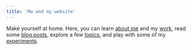 ```yaml
---
title: 'Me and my website'
---
```


Make yourself at home. Here, you can learn [about me](/about) and my [work](/about/work), read some [blog posts](/posts), explore a few [topics](/tags), and play with some of my [experiments](/experiments).
